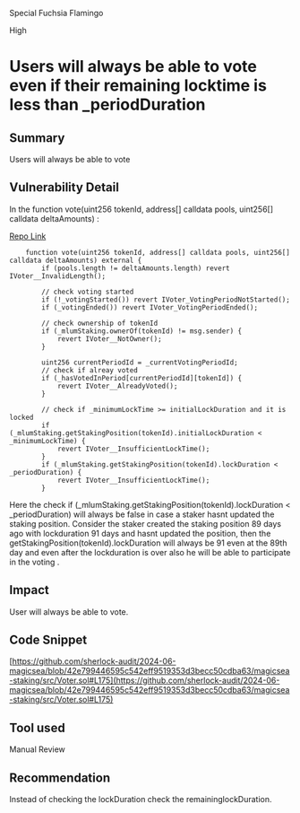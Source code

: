 Special Fuchsia Flamingo

High

# Users will always be able to vote even if their remaining locktime is less than _periodDuration

## Summary

Users will always be able to vote
## Vulnerability Detail

In the function vote(uint256 tokenId, address[] calldata pools, uint256[] calldata deltaAmounts) :

[Repo Link](https://github.com/sherlock-audit/2024-06-magicsea/blob/42e799446595c542eff9519353d3becc50cdba63/magicsea-staking/src/Voter.sol#L175)
```Solidity
    function vote(uint256 tokenId, address[] calldata pools, uint256[] calldata deltaAmounts) external {
        if (pools.length != deltaAmounts.length) revert IVoter__InvalidLength();

        // check voting started
        if (!_votingStarted()) revert IVoter_VotingPeriodNotStarted();
        if (_votingEnded()) revert IVoter_VotingPeriodEnded();

        // check ownership of tokenId
        if (_mlumStaking.ownerOf(tokenId) != msg.sender) {
            revert IVoter__NotOwner();
        }

        uint256 currentPeriodId = _currentVotingPeriodId;
        // check if alreay voted
        if (_hasVotedInPeriod[currentPeriodId][tokenId]) {
            revert IVoter__AlreadyVoted();
        }

        // check if _minimumLockTime >= initialLockDuration and it is locked
        if (_mlumStaking.getStakingPosition(tokenId).initialLockDuration < _minimumLockTime) {
            revert IVoter__InsufficientLockTime();
        }
        if (_mlumStaking.getStakingPosition(tokenId).lockDuration < _periodDuration) {
            revert IVoter__InsufficientLockTime();
        }
```
Here the check  if (_mlumStaking.getStakingPosition(tokenId).lockDuration < _periodDuration) will always be false in case a staker hasnt updated the staking position. Consider the staker created the staking position 89 days ago with lockduration 91 days and hasnt updated the position, then the getStakingPosition(tokenId).lockDuration will always be 91 even at the 89th day and even after the lockduration is over also he will be able to participate in the voting .

## Impact
User will always be able to vote.

## Code Snippet

[https://github.com/sherlock-audit/2024-06-magicsea/blob/42e799446595c542eff9519353d3becc50cdba63/magicsea-staking/src/Voter.sol#L175](https://github.com/sherlock-audit/2024-06-magicsea/blob/42e799446595c542eff9519353d3becc50cdba63/magicsea-staking/src/Voter.sol#L175)

## Tool used

Manual Review

## Recommendation

Instead of checking the lockDuration check the remaininglockDuration.
